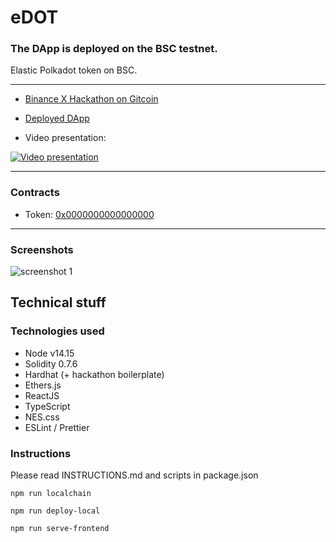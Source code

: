 # eDOT

### The DApp is deployed on the BSC testnet.

Elastic Polkadot token on BSC. 

---

* [Binance X Hackathon on Gitcoin](https://gitcoin.co/issue/binancex/Grant-projects/17/100024656 "Link to the hackaton")

* [Deployed DApp](https://github.com/pauliax/eDOT "Link to the DApp")

* Video presentation:

[![Video presentation](http://img.youtube.com/)](https://youtu.be/)

---

### Contracts

* Token: [0x0000000000000000](https://explorer.binance.org/smart-testnet/address/0x0000000000000000 "Link to the token contract")

---

### Screenshots

![screenshot 1](screenshots/1.png)

## Technical stuff

### Technologies used

* Node v14.15
* Solidity 0.7.6
* Hardhat (+ hackathon boilerplate)
* Ethers.js
* ReactJS
* TypeScript
* NES.css
* ESLint / Prettier

### Instructions

Please read INSTRUCTIONS.md and scripts in package.json

```
npm run localchain
```

```
npm run deploy-local
```

```
npm run serve-frontend
```

